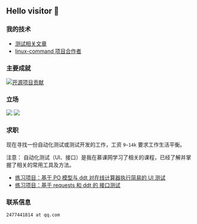 ## Hello visitor 👋

### 我的技术

- [测试相关文章](https://github.com/ZhuangZhu-74/open)
- [linux-command 项目合作者](https://github.com/jaywcjlove/linux-command#team)


### 主要成就

[![开源项目贡献](https://img.shields.io/static/v1?label=Apache%20JMeter&message=Bug%2064302&color=yellow)](https://github.com/ZhuangZhu-74/find_invalid_link)

### 立场

![](https://img.shields.io/static/v1?label=反对&message=996.icu&color=red)
![](https://img.shields.io/static/v1?label=支持&message=995.wlb&color=green)

### 求职


现在寻找一份自动化测试或测试开发的工作，工资 `9~14k` 要求工作生活平衡。

注意： 自动化测试（UI、接口）是我在慕课网学习了相关的课程，已经了解并掌握了相关的常用工具及方法。

- [练习项目：基于 PO 模型与 ddt 对在线计算器执行简易的 UI 测试](https://github.com/ZhuangZhu-74/open/tree/master/modern)
- [练习项目：基于 requests 和 ddt 的 接口测试](https://github.com/ZhuangZhu-74/open/tree/master/ApiPractice)


### 联系信息

`2477441814 at qq.com`

<!--
注意空格 用 %20 代替，实在不会去 https://img.shields.io/ 生成

普通标签：

![](https://img.shields.io/static/v1?label=左侧标签&message=右侧信息&color=右侧底色)

带有链接的特殊标签语法：

[![标签提示文字](https://img.shields.io/static/v1?label=左侧标签&message=右侧信息&color=右侧底色)](超链接)

**ZhuangZhu-74/ZhuangZhu-74** is a ✨ _special_ ✨ repository because its `README.md` (this file) appears on your GitHub profile.

Here are some ideas to get you started:

- 🔭 I’m currently working on ...
- 🌱 I’m currently learning ...
- 👯 I’m looking to collaborate on ...
- 🤔 I’m looking for help with ...
- 💬 Ask me about ...
- 📫 How to reach me: ...
- 😄 Pronouns: ...
- ⚡ Fun fact: ...
-->
